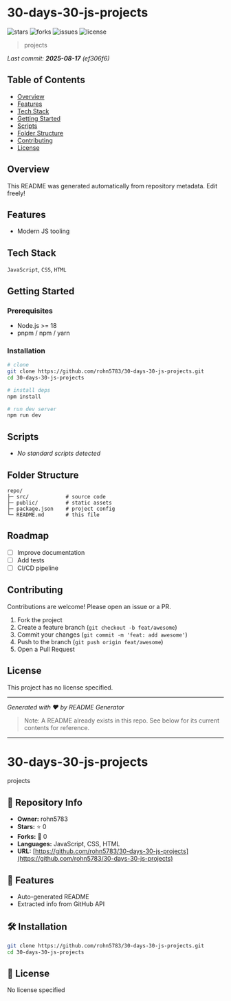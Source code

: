 # 30-days-30-js-projects

![stars](https://img.shields.io/badge/stars-0-black?style=for-the-badge) 
![forks](https://img.shields.io/badge/forks-0-black?style=for-the-badge) 
![issues](https://img.shields.io/badge/issues-0-black?style=for-the-badge) 
![license](https://img.shields.io/badge/license-Unlicensed-red?style=for-the-badge)

> projects 



_Last commit: **2025-08-17** (ef306f6)_


## Table of Contents
- [Overview](#overview)
- [Features](#features)
- [Tech Stack](#tech-stack)
- [Getting Started](#getting-started)
- [Scripts](#scripts)
- [Folder Structure](#folder-structure)
- [Contributing](#contributing)
- [License](#license)

## Overview
This README was generated automatically from repository metadata. Edit freely! 

## Features
- Modern JS tooling

## Tech Stack
 `JavaScript`,  `CSS`,  `HTML`

## Getting Started
### Prerequisites
- Node.js >= 18
- pnpm / npm / yarn

### Installation
```bash
# clone
git clone https://github.com/rohn5783/30-days-30-js-projects.git
cd 30-days-30-js-projects

# install deps
npm install

# run dev server
npm run dev
```

## Scripts
- _No standard scripts detected_

## Folder Structure

```
repo/
├─ src/            # source code
├─ public/         # static assets
├─ package.json    # project config
└─ README.md       # this file
```


## Roadmap
- [ ] Improve documentation
- [ ] Add tests
- [ ] CI/CD pipeline

## Contributing
Contributions are welcome! Please open an issue or a PR.

1. Fork the project
2. Create a feature branch (`git checkout -b feat/awesome`)
3. Commit your changes (`git commit -m 'feat: add awesome'`)
4. Push to the branch (`git push origin feat/awesome`)
5. Open a Pull Request

## License
This project has no license specified.

---
_Generated with ❤️ by README Generator_


> Note: A README already exists in this repo. See below for its current contents for reference.

---

# 30-days-30-js-projects

projects 

## 📂 Repository Info
- **Owner:** rohn5783
- **Stars:** ⭐ 0
- **Forks:** 🍴 0
- **Languages:** JavaScript, CSS, HTML
- **URL:** [https://github.com/rohn5783/30-days-30-js-projects](https://github.com/rohn5783/30-days-30-js-projects)

## 🚀 Features
- Auto-generated README
- Extracted info from GitHub API

## 🛠 Installation
```bash
git clone https://github.com/rohn5783/30-days-30-js-projects.git
cd 30-days-30-js-projects
```

## 📜 License
No license specified
